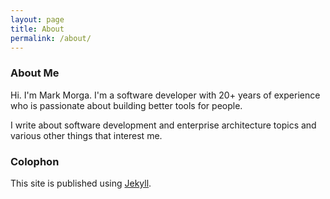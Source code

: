 ```yaml
---
layout: page
title: About
permalink: /about/
---
```

### About Me

Hi. I'm Mark Morga. I'm a software developer with 20+ years of experience who is passionate about building better tools for people.

I write about software development and enterprise architecture topics and various other things that interest me.

### Colophon

This site is published using [Jekyll](jekyllrb.com).
